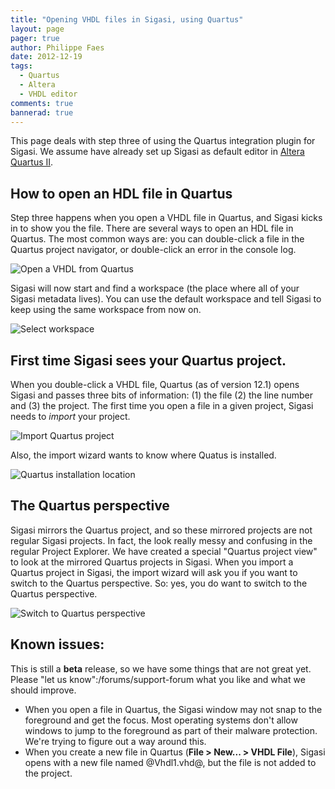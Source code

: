 ```yaml
---
title: "Opening VHDL files in Sigasi, using Quartus"
layout: page 
pager: true
author: Philippe Faes
date: 2012-12-19
tags: 
  - Quartus
  - Altera
  - VHDL editor
comments: true
bannerad: true
---
```



This page deals with step three of using the Quartus integration plugin for Sigasi. We assume have already set up Sigasi as default editor in [Altera Quartus II](/manual/opening#altera-quartus-ii).

## How to open an HDL file in Quartus

Step three happens when you open a VHDL file in Quartus, and Sigasi kicks in to show you the file. There are several ways to open an HDL file in Quartus. The most common ways are: you can double-click a file in the Quartus project navigator, or double-click an error in the console log.

![Open a VHDL from Quartus](/img/tech/open_file_in_quartus.png)

Sigasi will now start and find a workspace (the place where all of your Sigasi metadata lives). You can use the default workspace and tell Sigasi to keep using the same workspace from now on.

![Select workspace](/img/tech/workspace-1.png) 

## First time Sigasi sees your Quartus project.

When you double-click a VHDL file, Quartus (as of version 12.1) opens Sigasi and passes three bits of information: (1) the file (2) the line number and (3) the project. The first time you open a file in a given project, Sigasi needs to *import* your project.

![Import Quartus project](/img/tech/import_quartus_project.png) 

Also, the import wizard wants to know where Quatus is installed.

![Quartus installation location](/img/tech/quartus_installation_location.png)

## The Quartus perspective

Sigasi mirrors the Quartus project, and so these mirrored projects are not regular Sigasi projects. In fact, the look really messy and confusing in the regular Project Explorer. We have created a special "Quartus project view" to look at the mirrored Quartus projects in Sigasi. When you import a Quartus project in Sigasi, the import wizard will ask you if you want to switch to the Quartus perspective. So: yes, you do want to switch to the Quartus perspective.

![Switch to Quartus perspective](/img/tech/switch_perspective.png)

## Known issues:

This is still a **beta** release, so we have some things that are not great yet. Please "let us know":/forums/support-forum what you like and what we should improve.
* When you open a file in Quartus, the Sigasi window may not snap to the foreground and get the focus. Most operating systems don't allow windows to jump to the foreground as part of their malware protection. We're trying to figure out a way around this.
* When you create a new file in Quartus (**File > New... > VHDL File**), Sigasi opens with a new file named @Vhdl1.vhd@, but the file is not added to the project.
